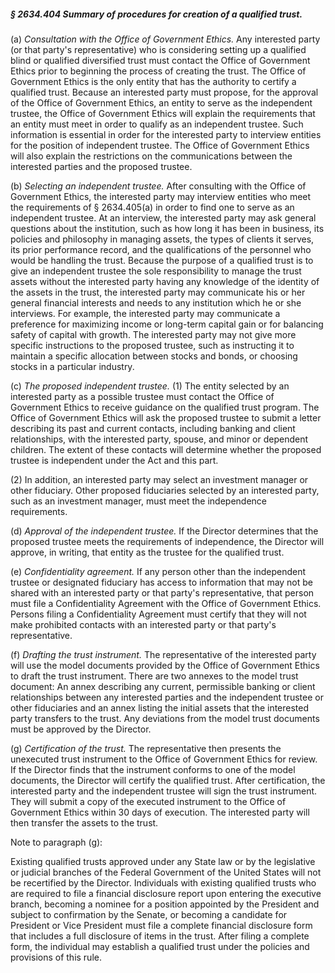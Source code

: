 ##### § 2634.404 Summary of procedures for creation of a qualified trust. #####

(a) *Consultation with the Office of Government Ethics.* Any interested party (or that party's representative) who is considering setting up a qualified blind or qualified diversified trust must contact the Office of Government Ethics prior to beginning the process of creating the trust. The Office of Government Ethics is the only entity that has the authority to certify a qualified trust. Because an interested party must propose, for the approval of the Office of Government Ethics, an entity to serve as the independent trustee, the Office of Government Ethics will explain the requirements that an entity must meet in order to qualify as an independent trustee. Such information is essential in order for the interested party to interview entities for the position of independent trustee. The Office of Government Ethics will also explain the restrictions on the communications between the interested parties and the proposed trustee.

(b) *Selecting an independent trustee.* After consulting with the Office of Government Ethics, the interested party may interview entities who meet the requirements of § 2634.405(a) in order to find one to serve as an independent trustee. At an interview, the interested party may ask general questions about the institution, such as how long it has been in business, its policies and philosophy in managing assets, the types of clients it serves, its prior performance record, and the qualifications of the personnel who would be handling the trust. Because the purpose of a qualified trust is to give an independent trustee the sole responsibility to manage the trust assets without the interested party having any knowledge of the identity of the assets in the trust, the interested party may communicate his or her general financial interests and needs to any institution which he or she interviews. For example, the interested party may communicate a preference for maximizing income or long-term capital gain or for balancing safety of capital with growth. The interested party may not give more specific instructions to the proposed trustee, such as instructing it to maintain a specific allocation between stocks and bonds, or choosing stocks in a particular industry.

(c) *The proposed independent trustee.* (1) The entity selected by an interested party as a possible trustee must contact the Office of Government Ethics to receive guidance on the qualified trust program. The Office of Government Ethics will ask the proposed trustee to submit a letter describing its past and current contacts, including banking and client relationships, with the interested party, spouse, and minor or dependent children. The extent of these contacts will determine whether the proposed trustee is independent under the Act and this part.

(2) In addition, an interested party may select an investment manager or other fiduciary. Other proposed fiduciaries selected by an interested party, such as an investment manager, must meet the independence requirements.

(d) *Approval of the independent trustee.* If the Director determines that the proposed trustee meets the requirements of independence, the Director will approve, in writing, that entity as the trustee for the qualified trust.

(e) *Confidentiality agreement.* If any person other than the independent trustee or designated fiduciary has access to information that may not be shared with an interested party or that party's representative, that person must file a Confidentiality Agreement with the Office of Government Ethics. Persons filing a Confidentiality Agreement must certify that they will not make prohibited contacts with an interested party or that party's representative.

(f) *Drafting the trust instrument.* The representative of the interested party will use the model documents provided by the Office of Government Ethics to draft the trust instrument. There are two annexes to the model trust document: An annex describing any current, permissible banking or client relationships between any interested parties and the independent trustee or other fiduciaries and an annex listing the initial assets that the interested party transfers to the trust. Any deviations from the model trust documents must be approved by the Director.

(g) *Certification of the trust.* The representative then presents the unexecuted trust instrument to the Office of Government Ethics for review. If the Director finds that the instrument conforms to one of the model documents, the Director will certify the qualified trust. After certification, the interested party and the independent trustee will sign the trust instrument. They will submit a copy of the executed instrument to the Office of Government Ethics within 30 days of execution. The interested party will then transfer the assets to the trust.

Note to paragraph (g):

Existing qualified trusts approved under any State law or by the legislative or judicial branches of the Federal Government of the United States will not be recertified by the Director. Individuals with existing qualified trusts who are required to file a financial disclosure report upon entering the executive branch, becoming a nominee for a position appointed by the President and subject to confirmation by the Senate, or becoming a candidate for President or Vice President must file a complete financial disclosure form that includes a full disclosure of items in the trust. After filing a complete form, the individual may establish a qualified trust under the policies and provisions of this rule.